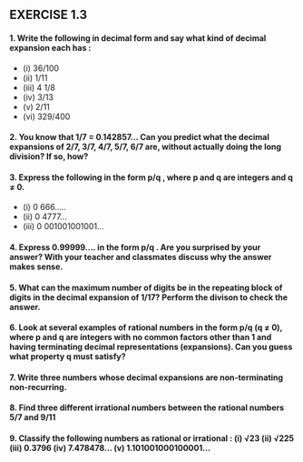 ## EXERCISE 1.3
#### 1. Write the following in decimal form and say what kind of decimal expansion each has : 
* (i) 36/100
* (ii) 1/11
* (iii) 4 1/8
* (iv) 3/13
* (v) 2/11
* (vi) 329/400
#### 2. You know that 1/7 = 0.142857... Can you predict what the decimal expansions of 2/7, 3/7, 4/7, 5/7, 6/7 are, without actually doing the long division? If so, how?
#### 3. Express the following in the form p/q , where p and q are integers and q ≠ 0. 
* (i) 0 666..... 
* (ii) 0 4777... 
* (iii) 0 001001001001...
#### 4. Express 0.99999.... in the form p/q . Are you surprised by your answer? With your teacher and classmates discuss why the answer makes sense.
#### 5. What can the maximum number of digits be in the repeating block of digits in the decimal expansion of 1/17? Perform the divison to check the answer.
#### 6. Look at several examples of rational numbers in the form p/q  (q ≠ 0), where p and q are integers with no common factors other than 1 and having terminating decimal representations (expansions). Can you guess what property q must satisfy?
#### 7. Write three numbers whose decimal expansions are non-terminating non-recurring.
#### 8. Find three different irrational numbers between the rational numbers 5/7 and 9/11
#### 9. Classify the following numbers as rational or irrational : (i) √23 (ii) √225 (iii) 0.3796 (iv) 7.478478... (v) 1.101001000100001...
